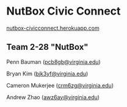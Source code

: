 # NutBox Civic Connect
[nutbox-civicconnect.herokuapp.com](https://nutbox-civicconnect.herokuapp.com)


## Team 2-28 "NutBox"
Penn Bauman (pcb8gb@virginia.edu)

Bryan Kim (bjk3yf@virginia.edu)

Cameron Mukerjee (crm6zg@virginia.edu)

Andrew Zhao (awz6ay@virginia.edu)
